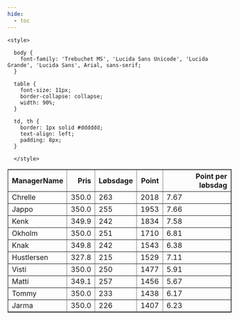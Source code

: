 ```yaml
---
hide:
  - toc
---
```


<!doctype html>
<html lang="en">
  <head>
    <meta charset="UTF-8" />
    <meta name="viewport" content="width=device-width, initial-scale=1.0" />
    <title> C Y K E L V E N N E R </title>

    <style>

      body {
        font-family: 'Trebuchet MS', 'Lucida Sans Unicode', 'Lucida Grande', 'Lucida Sans', Arial, sans-serif;
      }

      table {
        font-size: 11px;
        border-collapse: collapse;
        width: 90%;
      }
      
      td, th {
        border: 1px solid #dddddd;
        text-align: left;
        padding: 8px;
      }
      
      </style>
  </head>
  <body>
  <table border="1" class="dataframe" id="filterabletable">
  <thead>
    <tr style="text-align: right;">
      <th>ManagerName</th>
      <th>Pris</th>
      <th>Løbsdage</th>
      <th>Point</th>
      <th>Point per løbsdag</th>
    </tr>
  </thead>
  <tbody>
    <tr>
      <td>Chrelle</td>
      <td>350.0</td>
      <td>263</td>
      <td>2018</td>
      <td>7.67</td>
    </tr>
    <tr>
      <td>Jappo</td>
      <td>350.0</td>
      <td>255</td>
      <td>1953</td>
      <td>7.66</td>
    </tr>
    <tr>
      <td>Kenk</td>
      <td>349.9</td>
      <td>242</td>
      <td>1834</td>
      <td>7.58</td>
    </tr>
    <tr>
      <td>Okholm</td>
      <td>350.0</td>
      <td>251</td>
      <td>1710</td>
      <td>6.81</td>
    </tr>
    <tr>
      <td>Knak</td>
      <td>349.8</td>
      <td>242</td>
      <td>1543</td>
      <td>6.38</td>
    </tr>
    <tr>
      <td>Hustlersen</td>
      <td>327.8</td>
      <td>215</td>
      <td>1529</td>
      <td>7.11</td>
    </tr>
    <tr>
      <td>Visti</td>
      <td>350.0</td>
      <td>250</td>
      <td>1477</td>
      <td>5.91</td>
    </tr>
    <tr>
      <td>Matti</td>
      <td>349.1</td>
      <td>257</td>
      <td>1456</td>
      <td>5.67</td>
    </tr>
    <tr>
      <td>Tommy</td>
      <td>350.0</td>
      <td>233</td>
      <td>1438</td>
      <td>6.17</td>
    </tr>
    <tr>
      <td>Jarma</td>
      <td>350.0</td>
      <td>226</td>
      <td>1407</td>
      <td>6.23</td>
    </tr>
  </tbody>
</table>
<script src="../js/tablefilter/tablefilter.js"></script>

  <script data-config>
    var tfConfig = {
      base_path: '../js/tablefilter/',
      alternate_rows: true,
      btn_reset: {
          text: 'Nulstil'
      },
      auto_filter: {
        delay: 1100 //milliseconds
      },
 
      loader: true,
      no_results_message: true,  

      // columns data types
      col_types: [
          'string',
          { type: 'formatted-number', decimal: '.', thousands: ',' },
          'number',
          'number',
          { type: 'formatted-number', decimal: '.', thousands: ',' },
      ],

      // Sort extension: in this example the column data types are provided by the
      // 'col_types' property. The sort extension also has a 'types' property
      // defining the columns data type for column sorting. If the 'types'
      // property is not defined, the sorting extension will fallback to
      // the 'col_types' definitions.
      extensions: [{ name: 'sort' }]
  };

  var tf = new TableFilter('filterabletable', tfConfig);
  tf.init();
</script>
    
  </body>
</html>